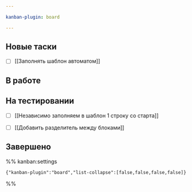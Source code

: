 ```yaml
---

kanban-plugin: board

---
```


## Новые таски

- [ ] [[Заполнять шаблон автоматом]]


## В работе



## На тестировании

- [ ] [[Независимо заполняем в шаблон 1 строку со старта]]
- [ ] [[Добавить разделитель между блоками]]


## Завершено





%% kanban:settings
```
{"kanban-plugin":"board","list-collapse":[false,false,false,false]}
```
%%